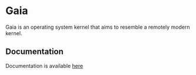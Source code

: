 # Gaia

Gaia is an operating system kernel that aims to resemble a remotely modern kernel.


## Documentation

Documentation is available [here](https://nyx-org.github.io/gaia/)
